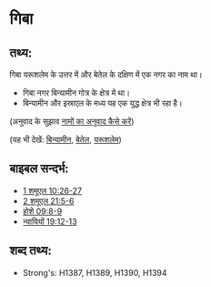 # गिबा #

## तथ्य: ##

गिबा यरूशलेम के उत्तर में और बेतेल के दक्षिण में एक नगर का नाम था।

* गिबा नगर बिन्यामीन गोत्र के क्षेत्र में था।
* बिन्यामीन और इस्राएल के मध्य यह एक युद्ध क्षेत्र भी रहा है।

(अनुवाद के सुझाव [नामों का अनुवाद कैसे करें](rc://hi/ta/man/translate/translate-names))

(यह भी देखें: [बिन्यामीन](../names/benjamin.md), [बेतेल](../names/bethel.md), [यरूशलेम](../names/jerusalem.md))

## बाइबल सन्दर्भ: ##

* [1 शमूएल 10:26-27](rc://hi/tn/help/1sa/10/26)
* [2 शमूएल 21:5-6](rc://hi/tn/help/2sa/21/05)
* [होशे 09:8-9](rc://hi/tn/help/hos/09/08)
* [न्यायियों 19:12-13](rc://hi/tn/help/jdg/19/12)

## शब्द तथ्य: ##

* Strong's: H1387, H1389, H1390, H1394
